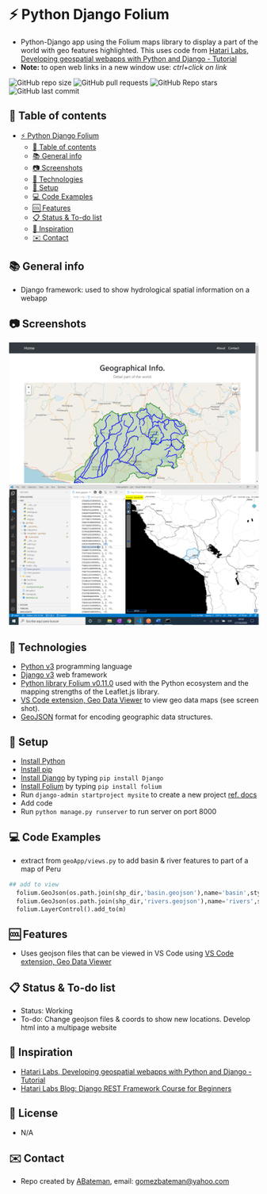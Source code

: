 # :zap: Python Django Folium

* Python-Django app using the Folium maps library to display a part of the world with geo features highlighted. This uses code from  [Hatari Labs, Developing geospatial webapps with Python and Django - Tutorial](https://www.youtube.com/watch?v=sdhiVtDw-GA)
* **Note:** to open web links in a new window use: _ctrl+click on link_

![GitHub repo size](https://img.shields.io/github/repo-size/AndrewJBateman/python-django-folium?style=plastic)
![GitHub pull requests](https://img.shields.io/github/issues-pr/AndrewJBateman/python-django-folium?style=plastic)
![GitHub Repo stars](https://img.shields.io/github/stars/AndrewJBateman/python-django-folium?style=plastic)
![GitHub last commit](https://img.shields.io/github/last-commit/AndrewJBateman/python-django-folium?style=plastic)

## :page_facing_up: Table of contents

* [:zap: Python Django Folium](#zap-python-django-folium)
	* [:page_facing_up: Table of contents](#page_facing_up-table-of-contents)
	* [:books: General info](#books-general-info)
	* [:camera: Screenshots](#camera-screenshots)
	* [:signal_strength: Technologies](#signal_strength-technologies)
	* [:floppy_disk: Setup](#floppy_disk-setup)
	* [:computer: Code Examples](#computer-code-examples)
	* [:cool: Features](#cool-features)
	* [:clipboard: Status & To-do list](#clipboard-status--to-do-list)
	* [:clap: Inspiration](#clap-inspiration)
	* [:envelope: Contact](#envelope-contact)

## :books: General info

* Django framework: used to show hydrological spatial information on a webapp

## :camera: Screenshots

![screen print](./img/geo.png)
![screen print](./img/geoview.png)

## :signal_strength: Technologies

* [Python v3](https://www.python.org/) programming language
* [Django v3](https://www.djangoproject.com/) web framework
* [Python library Folium v0.11.0](https://pypi.org/project/folium/) used with the Python ecosystem and the mapping strengths of the Leaflet.js library.
* [VS Code extension, Geo Data Viewer](https://marketplace.visualstudio.com/items?itemName=RandomFractalsInc.geo-data-viewer) to view geo data maps (see screen shot).
* [GeoJSON](https://geojson.org/) format for encoding geographic data structures.

## :floppy_disk: Setup

* [Install Python](https://docs.python-guide.org/starting/installation/)
* [Install pip](https://docs.python-guide.org/dev/virtualenvs/#installing-pipenv)
* [Install Django](https://docs.djangoproject.com/en/3.1/howto/windows/) by typing `pip install Django`
* [Install Folium](https://pypi.org/project/folium/) by typing `pip install folium`
* Run `django-admin startproject mysite` to create a new project [ref. docs](https://docs.djangoproject.com/en/3.1/intro/tutorial01/)
* Add code
* Run `python manage.py runserver` to run server on port 8000

## :computer: Code Examples

* extract from `geoApp/views.py` to add basin & river features to part of a map of Peru

```python
## add to view
  folium.GeoJson(os.path.join(shp_dir,'basin.geojson'),name='basin',style_function=lambda x:style_basin).add_to(m)
  folium.GeoJson(os.path.join(shp_dir,'rivers.geojson'),name='rivers',style_function=lambda x:style_river).add_to(m)
  folium.LayerControl().add_to(m)
```

## :cool: Features

* Uses geojson files that can be viewed in VS Code using [VS Code extension, Geo Data Viewer](https://marketplace.visualstudio.com/items?itemName=RandomFractalsInc.geo-data-viewer)

## :clipboard: Status & To-do list

* Status: Working
* To-do: Change geojson files & coords to show new locations. Develop html into a multipage website

## :clap: Inspiration

* [Hatari Labs, Developing geospatial webapps with Python and Django - Tutorial](https://www.youtube.com/watch?v=sdhiVtDw-GA)
* [Hatari Labs Blog: Django REST Framework Course for Beginners](https://www.hatarilabs.com/ih-en/developing-geospatial-webapps-with-python-and-django-tutorial)

## :file_folder: License

* N/A

## :envelope: Contact

* Repo created by [ABateman](https://github.com/AndrewJBateman), email: gomezbateman@yahoo.com
